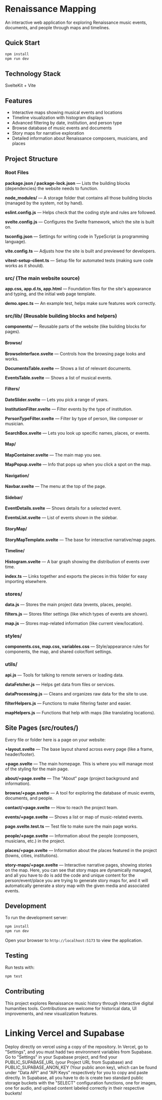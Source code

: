 # Renaissance Mapping

An interactive web application for exploring Renaissance music events, documents, and people through maps and timelines.

## Quick Start

```bash
npm install
npm run dev
```

## Technology Stack

SvelteKit + Vite

## Features

- Interactive maps showing musical events and locations
- Timeline visualization with histogram displays
- Advanced filtering by date, institution, and person type
- Browse database of music events and documents
- Story maps for narrative exploration
- Detailed information about Renaissance composers, musicians, and places

## Project Structure

### Root Files

**package.json / package-lock.json** — Lists the building blocks (dependencies) the website needs to function.

**node_modules/** — A storage folder that contains all those building blocks (managed by the system, not by hand).

**eslint.config.js** — Helps check that the coding style and rules are followed.

**svelte.config.js** — Configures the Svelte framework, which the site is built on.

**tsconfig.json** — Settings for writing code in TypeScript (a programming language).

**vite.config.ts** — Adjusts how the site is built and previewed for developers.

**vitest-setup-client.ts** — Setup file for automated tests (making sure code works as it should).

### src/ (The main website source)

**app.css, app.d.ts, app.html** — Foundation files for the site's appearance and typing, and the initial web page template.

**demo.spec.ts** — An example test, helps make sure features work correctly.

### src/lib/ (Reusable building blocks and helpers)

**components/** — Reusable parts of the website (like building blocks for pages).

#### Browse/
**BrowseInterface.svelte** — Controls how the browsing page looks and works.

**DocumentsTable.svelte** — Shows a list of relevant documents.

**EventsTable.svelte** — Shows a list of musical events.

#### Filters/
**DateSlider.svelte** — Lets you pick a range of years.

**InstitutionFilter.svelte** — Filter events by the type of institution.

**PersonTypeFilter.svelte** — Filter by type of person, like composer or musician.

**SearchBox.svelte** — Lets you look up specific names, places, or events.

#### Map/
**MapContainer.svelte** — The main map you see.

**MapPopup.svelte** — Info that pops up when you click a spot on the map.

#### Navigation/
**Navbar.svelte** — The menu at the top of the page.

#### Sidebar/
**EventDetails.svelte** — Shows details for a selected event.

**EventsList.svelte** — List of events shown in the sidebar.

#### StoryMap/
**StoryMapTemplate.svelte** — The base for interactive narrative/map pages.

#### Timeline/
**Histogram.svelte** — A bar graph showing the distribution of events over time.

**index.ts** — Links together and exports the pieces in this folder for easy importing elsewhere.

### stores/
**data.js** — Stores the main project data (events, places, people).

**filters.js** — Stores filter settings (like which types of events are shown).

**map.js** — Stores map-related information (like current view/location).

### styles/
**components.css, map.css, variables.css** — Style/appearance rules for components, the map, and shared color/font settings.

### utils/
**api.js** — Tools for talking to remote servers or loading data.

**dataFetcher.js** — Helps get data from files or services.

**dataProcessing.js** — Cleans and organizes raw data for the site to use.

**filterHelpers.js** — Functions to make filtering faster and easier.

**mapHelpers.js** — Functions that help with maps (like translating locations).

## Site Pages (src/routes/)

Every file or folder here is a page on your website:

**+layout.svelte** — The base layout shared across every page (like a frame, header/footer).

**+page.svelte** — The main homepage. This is where you will manage most of the styling for the main page. 

**about/+page.svelte** — The "About" page (project background and information).

**browse/+page.svelte** — A tool for exploring the database of music events, documents, and people.

**contact/+page.svelte** — How to reach the project team.

**events/+page.svelte** — Shows a list or map of music-related events.

**page.svelte.test.ts** — Test file to make sure the main page works.

**people/+page.svelte** — Information about the people (composers, musicians, etc.) in the project.

**places/+page.svelte** — Information about the places featured in the project (towns, cities, institutions).

**story-maps/+page.svelte** — Interactive narrative pages, showing stories on the map. Here, you can see that story maps are dynamically managed, and all you have to do is add the code and unique content for the person/event/place you are trying to generate story maps for, and it will automatically generate a story map with the given media and associated events. 

## Development

To run the development server:

```bash
npm install
npm run dev
```

Open your browser to `http://localhost:5173` to view the application.

## Testing

Run tests with:

```bash
npm test
```

## Contributing

This project explores Renaissance music history through interactive digital humanities tools. Contributions are welcome for historical data, UI improvements, and new visualization features.

# Linking Vercel and Supabase

Deploy directly on vercel using a copy of the repository. In Vercel, go to "Settings", and you must hadd two environment variables from Supabase. Go to "Settings" in your Supabase project, and find your PUBLIC_SUPABASE_URL (your Project URL from Supabase) and PUBLIC_SUPABASE_ANON_KEY (Your public anon key), which can be found under "Data API" and "API Keys" respectively for you to copy and paste directly. In Supabase, all you have to do is create two standard public storage buckets with the "SELECT" configuration functions, one for images, one for audio, and upload content labeled correctly in their respective buckets! 
